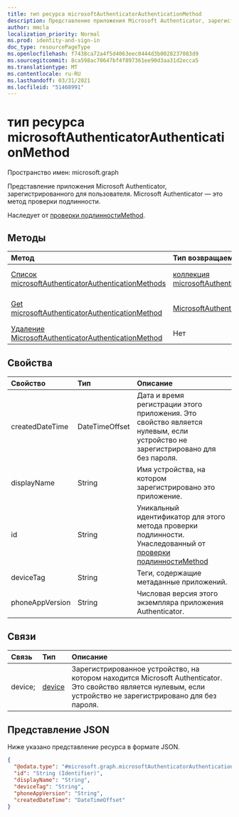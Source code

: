 ```yaml
---
title: тип ресурса microsoftAuthenticatorAuthenticationMethod
description: Представление приложения Microsoft Authenticator, зарегистрированного для пользователя. Microsoft Authenticator — это метод проверки подлинности.
author: mmcla
localization_priority: Normal
ms.prod: identity-and-sign-in
doc_type: resourcePageType
ms.openlocfilehash: f7438ca72a4f5d4063eec0444d3b0028237083d9
ms.sourcegitcommit: 8ca598ac70647bf4f897361ee90d3aa31d2ecca5
ms.translationtype: MT
ms.contentlocale: ru-RU
ms.lasthandoff: 03/31/2021
ms.locfileid: "51468991"
---
```

# <a name="microsoftauthenticatorauthenticationmethod-resource-type"></a>тип ресурса microsoftAuthenticatorAuthenticationMethod

Пространство имен: microsoft.graph

Представление приложения Microsoft Authenticator, зарегистрированного для пользователя. Microsoft Authenticator — это метод проверки подлинности.

Наследует от [проверки подлинностиMethod](../resources/authenticationmethod.md).

## <a name="methods"></a>Методы
|Метод|Тип возвращаемых данных|Описание|
|:---|:---|:---|
|[Список microsoftAuthenticatorAuthenticationMethods](../api/microsoftauthenticatorauthenticationmethod-list.md)|[коллекция microsoftAuthenticatorAuthenticationMethod](../resources/microsoftauthenticatorauthenticationmethod.md)|Получите список объектов [MicrosoftAuthenticatorAuthenticationMethod](../resources/microsoftauthenticatorauthenticationmethod.md) и их свойств.|
|[Get microsoftAuthenticatorAuthenticationMethod](../api/microsoftauthenticatorauthenticationmethod-get.md)|[MicrosoftAuthenticatorAuthenticationMethod](../resources/microsoftauthenticatorauthenticationmethod.md)|Ознакомьтесь с свойствами и отношениями объекта [MicrosoftAuthenticatorAuthenticationMethod.](../resources/microsoftauthenticatorauthenticationmethod.md)|
|[Удаление MicrosoftAuthenticatorAuthenticationMethod](../api/microsoftauthenticatorauthenticationmethod-delete.md)|Нет|Удаляет объект [MicrosoftAuthenticatorAuthenticationMethod.](../resources/microsoftauthenticatorauthenticationmethod.md)|

## <a name="properties"></a>Свойства
|Свойство|Тип|Описание|
|:---|:---|:---|
|createdDateTime|DateTimeOffset|Дата и время регистрации этого приложения. Это свойство является нулевым, если устройство не зарегистрировано для без пароля.|
|displayName|String|Имя устройства, на котором зарегистрировано это приложение.|
|id|String|Уникальный идентификатор для этого метода проверки подлинности. Унаследованный от [проверки подлинностиMethod](../resources/authenticationmethod.md)|
|deviceTag|String|Теги, содержащие метаданные приложений.|
|phoneAppVersion|String|Числовая версия этого экземпляра приложения Authenticator.|

## <a name="relationships"></a>Связи
|Связь|Тип|Описание|
|:---|:---|:---|
|device;|[device](../resources/device.md)|Зарегистрированное устройство, на котором находится Microsoft Authenticator. Это свойство является нулевым, если устройство не зарегистрировано для без пароля.|

## <a name="json-representation"></a>Представление JSON
Ниже указано представление ресурса в формате JSON.
<!-- {
  "blockType": "resource",
  "keyProperty": "id",
  "@odata.type": "microsoft.graph.microsoftAuthenticatorAuthenticationMethod",
  "baseType": "microsoft.graph.authenticationMethod",
  "openType": false
}
-->
``` json
{
  "@odata.type": "#microsoft.graph.microsoftAuthenticatorAuthenticationMethod",
  "id": "String (Identifier)",
  "displayName": "String",
  "deviceTag": "String",
  "phoneAppVersion": "String",
  "createdDateTime": "DateTimeOffset"
}
```

